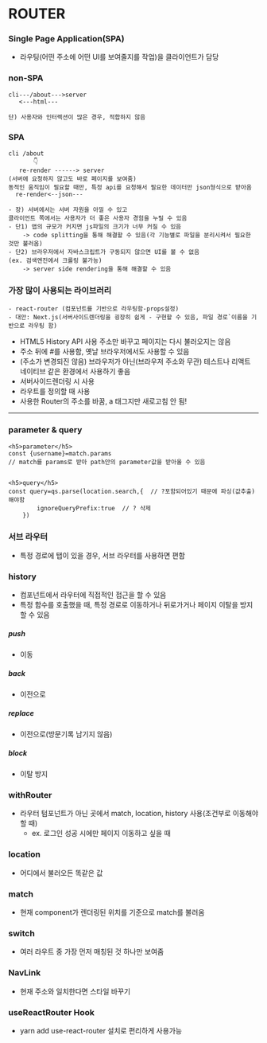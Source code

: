 # ROUTER

### Single Page Application(SPA)
- 라우팅(어떤 주소에 어떤 UI를 보여줄지를 작업)을 클라이언트가 담당

### non-SPA
```
cli---/about--->server
   <---html---

단) 사용자와 인터렉션이 많은 경우, 적합하지 않음
```

### SPA
```
cli /about
       👇
   re-render ------> server
(서버에 요청하지 않고도 바로 페이지를 보여줌)
동적인 움직임이 필요할 때만, 특정 api를 요청해서 필요한 데이터만 json형식으로 받아옴
  re-render<--json---

- 장) 서버에서는 서버 자원을 아낄 수 있고
클라이언트 쪽에서는 사용자가 더 좋은 사용자 경험을 누릴 수 있음
- 단1) 앱의 규모가 커지면 js파일의 크기가 너무 커질 수 있음
	-> code splitting을 통해 해결할 수 있음(각 기능별로 파일을 분리시켜서 필요한 것만 불러옴)
- 단2) 브라우저에서 자바스크립트가 구동되지 않으면 UI를 볼 수 없음
(ex. 검색엔진에서 크롤링 불가능)
	-> server side rendering을 통해 해결할 수 있음
```

### 가장 많이 사용되는 라이브러리
	- react-router (컴포넌트를 기반으로 라우팅함-props설정)
	- 대안: Next.js(서버사이드렌더링을 굉장히 쉽게 - 구현할 수 있음, 파일 경로`이름을 기반으로 라우팅 함)

- <BrowserRouter>
	HTML5 History API 사용
	주소만 바꾸고 페이지는 다시 불러오지는 않음
- <HashRouter>
	주소 뒤에 #를 사용함, 옛날 브라우저에서도 사용할 수 있음
- <MemoryRouter>
	(주소가 변경되진 않음)
	브라우저가 아닌(브라우저 주소와 무관) 테스트나 리액트 네이티브 같은 환경에서 사용하기 좋음
- <StaticRouter>
	서버사이드렌더링 시 사용
- <Route>
	라우트를 정의할 때 사용
- <Link>
	사용한 Router의 주소를 바꿈, a 태그지만 새로고침 안 됨!

<hr/>

### parameter & query
```
<h5>parameter</h5>
const {username}=match.params
// match를 params로 받아 path안의 parameter값을 받아올 수 있음


<h5>query</h5>
const query=qs.parse(location.search,{  // ?포함되어있기 때문에 파싱(값추출)해야함
        ignoreQueryPrefix:true  // ? 삭제
    })
```

### 서브 라우터
- 특정 경로에 탭이 있을 경우, 서브 라우터를 사용하면 편함

### history
- 컴포넌트에서 라우터에 직접적인 접근을 할 수 있음
- 특정 함수를 호출했을 때, 특정 경로로 이동하거나 뒤로가거나 페이지 이탈을 방지할 수 있음
##### push
- 이동
##### back
- 이전으로
##### replace
- 이전으로(방문기록 남기지 않음)
##### block
- 이탈 방지

### withRouter
- 라우터 텀포넌트가 아닌 곳에서 match, location, history 사용(조건부로 이동해야 할 때)
	- ex. 로그인 성공 시에만 페이지 이동하고 싶을 때

### location
- 어디에서 불러오든 똑같은 값

### match
- 현재 component가 렌더링된 위치를 기준으로 match를 불러옴

### switch
- 여러 라우트 중 가장 먼저 매칭된 것 하나만 보여줌

### NavLink
- 현재 주소와 일치한다면 스타일 바꾸기

### useReactRouter Hook
- yarn add use-react-router 설치로 편리하게 사용가능